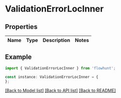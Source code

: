 # ValidationErrorLocInner


## Properties

Name | Type | Description | Notes
------------ | ------------- | ------------- | -------------

## Example

```typescript
import { ValidationErrorLocInner } from 'flowhunt';

const instance: ValidationErrorLocInner = {
};
```

[[Back to Model list]](../README.md#documentation-for-models) [[Back to API list]](../README.md#documentation-for-api-endpoints) [[Back to README]](../README.md)
